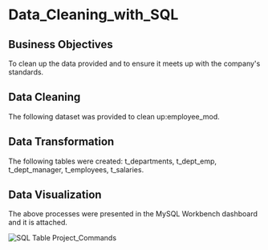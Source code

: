 # Data_Cleaning_with_SQL

## Business Objectives
To clean up the data provided and to ensure it meets up with the company's standards.

## Data Cleaning
The following dataset was provided to clean up:employee_mod.

## Data Transformation
The following tables were created: t_departments, t_dept_emp, t_dept_manager, t_employees, t_salaries.

## Data Visualization
The above processes were presented in the MySQL Workbench dashboard and it is attached.

![SQL Table Project_Commands](https://github.com/Olanrewaju0909/Data_Cleaning_with_SQL/assets/145834983/cda104ce-2ffd-49da-a7c6-4774d326cd5b)

